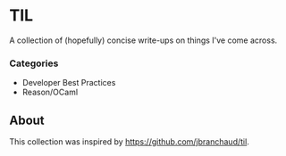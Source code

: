 # TIL

A collection of (hopefully) concise write-ups on things I've come across.

### Categories

- Developer Best Practices
- Reason/OCaml

## About

This collection was inspired by https://github.com/jbranchaud/til.
